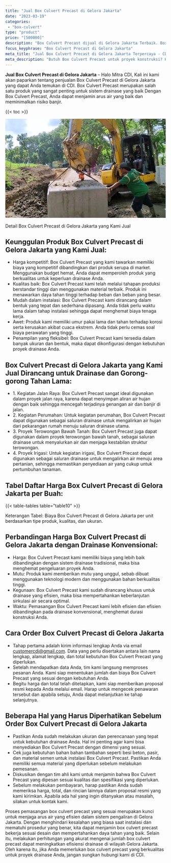 ```yaml
---
title: "Jual Box Culvert Precast di Gelora Jakarta"
date: "2023-03-19"
categories:
 - "box-culvert"
type: "product"
price: "[500000]"
description: "Box Culvert Precast dijual di Gelora Jakarta Terbaik. Box Culvert Precast ini menjadi solusi utama dalam proyek pembangunan sebagai saluran drainase yang prima dan unggul. Hubungi kami untuk konsultasi mendalam."
focus_keyphrase: "Box Culvert Precast di Gelora Jakarta"
meta_title: "Jual Box Culvert Precast di Gelora Jakarta Terpercaya - CDI"
meta_description: "Butuh Box Culvert Precast untuk proyek konstruksi? Kami adalah solusi tepat dengan kualitas premium. Segera hubungi kami."
---
```


**Jual Box Culvert Precast di Gelora Jakarta** – Halo Mitra CDI, Kali ini kami akan paparkan tentang penjualan Box Culvert Precast di Gelora Jakarta yang dapat Anda temukan di CDI. Box Culvert Precast merupakan salah satu produk yang sangat penting untuk sistem drainase yang baik Dengan Box Culvert Precast, Anda dapat menjamin arus air yang baik dan meminimalkan risiko banjir.

{{< toc >}}

![Jual Box Culvert Precast di Gelora Jakarta](/images/box-culvert/box-culvert-09.jpg)

Detail Box Culvert Precast di Gelora Jakarta yang Kami Jual 

## Keunggulan Produk Box Culvert Precast di Gelora Jakarta yang Kami Jual:

*   Harga kompetitif: Box Culvert Precast yang kami tawarkan memiliki biaya yang kompetitif dibandingkan dari produk serupa di market. Menggunakan budget hemat, Anda dapat memperoleh produk yang berkualitas untuk keperluan drainase Anda.
*   Kualitas baik: Box Culvert Precast kami telah melalui tahapan produksi berstandar tinggi dan menggunakan material terbaik. Produk ini menawarkan daya tahan tinggi terhadap beban dan beban yang besar.
*   Mudah dalam instalasi: Box Culvert Precast kami dirancang dalam bentuk yang tepat dan sederhana dipasang. Anda tidak perlu waktu lama dalam tahap instalasi sehingga dapat menghemat biaya tenaga kerja.
*   Awet: Produk kami memiliki umur pakai lama dan tahan terhadap korosi serta kerusakan akibat cuaca ekstrem. Anda tidak perlu cemas soal biaya perawatan yang tinggi.
*   Penampilan yang fleksibel: Box Culvert Precast kami tersedia dalam banyak ukuran dan bentuk, maka dapat dikonfigurasi dengan kebutuhan proyek drainase Anda.

## Box Culvert Precast di Gelora Jakarta yang Kami Jual Dirancang untuk Drainase dan Gorong-gorong Tahan Lama:

*   1\. Kegiatan Jalan Raya: Box Culvert Precast sangat ideal digunakan dalam proyek jalan raya, karena dapat menyimpan aliran air hujan dengan baik sehingga mencegah terjadinya genangan air dan banjir di jalan.
*   2\. Kegiatan Perumahan: Untuk kegiatan perumahan, Box Culvert Precast dapat digunakan sebagai saluran drainase untuk mengalirkan air hujan dari pekarangan rumah menuju saluran drainase utama.
*   3\. Proyek Terowongan Bawah Tanah: Box Culvert Precast juga dapat digunakan dalam proyek terowongan bawah tanah, sebagai saluran drainase untuk menyalurkan air dan menjaga kestabilan struktur terowongan.
*   4\. Proyek Irigasi: Untuk kegiatan irigasi, Box Culvert Precast dapat digunakan sebagai saluran drainase untuk mengalirkan air menuju area pertanian, sehingga memastikan penyediaan air yang cukup untuk pertumbuhan tanaman.

## Tabel Daftar Harga Box Culvert Precast di Gelora Jakarta per Buah:

{{< table-tables table="table10" >}}

Keterangan Tabel: Biaya Box Culvert Precast di Gelora Jakarta per unit berdasarkan tipe produk, kualitas, dan ukuran.

## Perbandingan Harga Box Culvert Precast di Gelora Jakarta dengan Drainase Konvensional:

*   Harga: Box Culvert Precast kami memiliki biaya yang lebih baik dibandingkan dengan sistem drainase tradisional, maka bisa menghemat pengeluaran proyek Anda.
*   Mutu: Produk kami memberikan mutu yang unggul, sebab dibuat menggunakan teknologi modern dan menggunakan bahan berkualitas tinggi.
*   Kegunaan: Box Culvert Precast kami sudah dirancang khusus untuk drainase yang efisien, maka bisa mempertahankan keberlanjutan sirkulasi air secara optimal.
*   Waktu: Pemasangan Box Culvert Precast kami lebih efisien dan efisien dibandingkan pada drainase konvensional, menghemat durasi konstruksi Anda.

## Cara Order Box Culvert Precast di Gelora Jakarta

*   Tahap pertama adalah kirim informasi lengkap Anda via email customercdi@gmail.com. Data yang perlu disertakan antara lain nama lengkap, alamat lengkap, dan total kebutuhan Box Culvert Precast yang diperlukan.
*   Setelah mendapatkan data Anda, tim kami langsung memproses pesanan Anda. Kami siap menentukan jumlah dan biaya Box Culvert Precast yang sesuai dengan kebutuhan Anda.
*   Begitu harga dan total telah ditetapkan, kami siap memberikan proposal resmi kepada Anda melalui email. Harap untuk mengecek penawaran tersebut dan apabila setuju, Anda dapat melanjutkan ke tahap selanjutnya.

## Beberapa Hal yang Harus Diperhatikan Sebelum Order Box Culvert Precast di Gelora Jakarta

*   Pastikan Anda sudah melakukan ukuran dan perencanaan yang tepat untuk kebutuhan drainase Anda. Hal ini penting agar kami bisa menyediakan Box Culvert Precast dengan dimensi yang sesuai.
*   Cek juga kebutuhan bahan bahan tambahan seperti besi beton, pasir, dan material semen untuk instalasi Box Culvert Precast. Pastikan Anda memiliki semua material yang diperlukan sebelum melakukan pemesanan.
*   Diskusikan dengan tim ahli kami untuk menjamin bahwa Box Culvert Precast yang dipesan sesuai kualitas dan spesifikasi yang diperlukan.
*   Sebelum melakukan pembayaran, harap pastikan Anda sudah memeriksa harga, total, dan rincian lainnya dalam proposal resmi yang kami kirimkan. Apabila ada hal yang ingin ditanyakan atau masalah, silakan untuk kontak kami.

Proses pemasangan box culvert precast yang sesuai merupakan kunci untuk menjaga arus air yang efisien dalam sistem pengaliran di Gelora Jakarta. Dengan menghindari kesalahan yang biasa saat instalasi dan mematuhi prosedur yang benar, kita dapat menjamin box culvert precast bekerja sesuai desain dan mempertahankan daya tahan yang baik. Selain itu, melakukan perhitungan yang akurat mengenai jumlah box culvert precast dapat meningkatkan efisiensi drainase di wilayah Gelora Jakarta. Oleh karena itu, jika Anda memerlukan box culvert precast yang berkualitas untuk proyek drainase Anda, jangan sungkan hubungi kami di CDI.